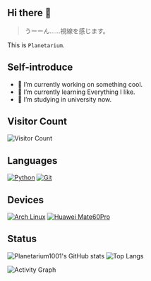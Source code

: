 ## Hi there 👋

<!--
**planetarium1001/planetarium1001** is a ✨ _special_ ✨ repository because its `README.md` (this file) appears on your GitHub profile.

Here are some ideas to get you started:

- 🔭 I’m currently working on ...
- 🌱 I’m currently learning ...
- 👯 I’m looking to collaborate on ...
- 🤔 I’m looking for help with ...
- 💬 Ask me about ...
- 📫 How to reach me: ...
- 😄 Pronouns: ...
- ⚡ Fun fact: ...
-->

> うーーん……視線を感じます。

This is `Planetarium`.

## Self-introduce

- 🔭 I’m currently working on something cool.
- 🌱 I’m currently learning Everything I like.
- 🎒 I’m studying in university now.

## Visitor Count

![Visitor Count][visitor]

## Languages

[![Python][python_img]][python]
[![Git][git_img]][git]

## Devices

[![Arch Linux][arch_img]][arch]
[![Huawei Mate60Pro][huawei_img]][huawei]

## Status

![Planetarium1001's GitHub stats][stats_graph]
![Top Langs][lang]

![Activity Graph][activity]

[visitor]: https://count.getloli.com/get/@:plana-planetarium

[python_img]: https://img.shields.io/badge/-Python-3776AB?style=flat-square&logo=python&logoColor=ffffff
[python]: https://www.python.org/
[git_img]: https://img.shields.io/badge/-Git-f05032?style=flat-square&logo=git&logoColor=white
[git]: https://git-scm.com/
[arch_img]: https://img.shields.io/badge/Arch-Linux-33aadd?style=flat-square&logo=arch-linux&logoColor=ffffff
[arch]: https://www.archlinux.org/
[huawei_img]: https://img.shields.io/badge/Huawei-Mate60Pro-f5010c?style=flat-square&logo=huawei&logoColor=ffffff
[huawei]: https://www.huawei.com/

[stats_graph]: https://github-readme-stats.vercel.app/api?username=planetarium1001&show_icons=true&theme=tokyonight
[lang]: https://github-readme-stats.vercel.app/api/top-langs/?username=planetarium1001&layout=compact&theme=tokyonight
[activity]: https://github-readme-activity-graph.vercel.app/graph?username=planetarium1001&theme=tokyo-night
